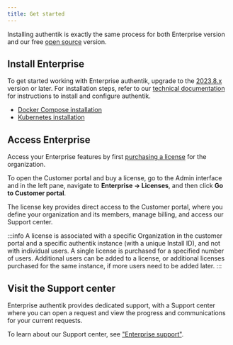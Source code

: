 ```yaml
---
title: Get started
---
```


Installing authentik is exactly the same process for both Enterprise version and our free [open source](https://github.com/goauthentik/authentik) version.

## Install Enterprise

To get started working with Enterprise authentik, upgrade to the [2023.8.x](../releases) version or later. For installation steps, refer to our [technical documentation](../installation/index.mdx) for instructions to install and configure authentik.

-   [Docker Compose installation](../installation/docker-compose.mdx)
-   [Kubernetes installation](../installation/kubernetes.md)

## Access Enterprise

Access your Enterprise features by first [purchasing a license](./manage-enterprise.md#buy-a-license) for the organization.

To open the Customer portal and buy a license, go to the Admin interface and in the left pane, navigate to **Enterprise -> Licenses**, and then click **Go to Customer portal**.

The license key provides direct access to the Customer portal, where you define your organization and its members, manage billing, and access our Support center.

:::info
A license is associated with a specific Organization in the customer portal and a specific authentik instance (with a unique Install ID), and not with individual users. A single license is purchased for a specified number of users. Additional users can be added to a license, or additional licenses purchased for the same instance, if more users need to be added later.
:::

## Visit the Support center

Enterprise authentik provides dedicated support, with a Support center where you can open a request and view the progress and communications for your current requests.

To learn about our Support center, see ["Enterprise support"](./entsupport.md).
